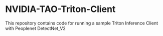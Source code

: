 # NVIDIA-TAO-Triton-Client
This repository contains code for running a sample Triton Inference Client with Peoplenet DetectNet_V2
